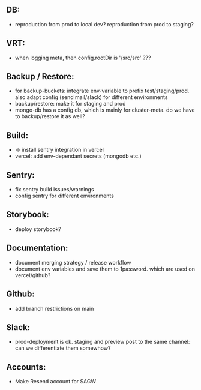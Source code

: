 DB:
---
- reproduction from prod to local dev? reproduction from prod to staging?

VRT:
----
- when logging meta, then config.rootDir is '/src/src' ???

Backup / Restore:
-----------------
- for backup-buckets: integrate env-variable to prefix test/staging/prod. also adapt config (send mail/slack) for different environments
- backup/restore: make it for staging and prod
- mongo-db has a config db, which is mainly for cluster-meta. do we have to backup/restore it as well?

Build:
------
- -> install sentry integration in vercel
- vercel: add env-dependant secrets (mongodb etc.)

Sentry:
-------
- fix sentry build issues/warnings
- config sentry for different environments

Storybook:
----------
- deploy storybook?

Documentation:
--------------
- document merging strategy / release workflow
- document env variables and save them to 1password. which are used on vercel/github?

Github:
-------
- add branch restrictions on main

Slack:
------
- prod-deployment is ok. staging and preview post to the same channel: can we differentiate them somewhow?

Accounts:
---------
- Make Resend account for SAGW
